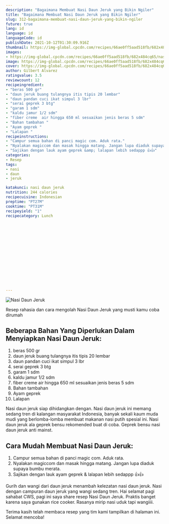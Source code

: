 ```yaml
---
description: "Bagaimana Membuat Nasi Daun Jeruk yang Bikin Ngiler"
title: "Bagaimana Membuat Nasi Daun Jeruk yang Bikin Ngiler"
slug: 312-bagaimana-membuat-nasi-daun-jeruk-yang-bikin-ngiler
future: true
lang: id
language: id
languageCode: id
publishDate: 2021-10-12T01:30:09.916Z 
thumbnail: https://img-global.cpcdn.com/recipes/66ae0ff5aad518fb/682x484cq65/nasi-daun-jeruk-foto-resep-utama.png
images:
- https://img-global.cpcdn.com/recipes/66ae0ff5aad518fb/682x484cq65/nasi-daun-jeruk-foto-resep-utama.png
image: https://img-global.cpcdn.com/recipes/66ae0ff5aad518fb/682x484cq65/nasi-daun-jeruk-foto-resep-utama.png
cover: https://img-global.cpcdn.com/recipes/66ae0ff5aad518fb/682x484cq65/nasi-daun-jeruk-foto-resep-utama.png
author: Gilbert Alvarez
ratingvalue: 3.5
reviewcount: 12
recipeingredient:
- "beras 500 gr"
- "daun jeruk buang tulangnya itis tipis 20 lembar"
- "daun pandan cuci ikat simpul 3 lbr"
- "serai geprek 3 btg"
- "garam 1 sdm"
- "kaldu jamur 1/2 sdm"
- "fiber creme  air hingga 650 ml sesuaikan jenis beras 5 sdm"
- "Bahan tambahan "
- "Ayam geprek "
- "Lalapan "
recipeinstructions:
- "Campur semua bahan di panci magic com. Aduk rata."
- "Nyalakan magiccom dan masak hingga matang. Jangan lupa diaduk supaya bumbu merata."
- "Sajikan dengan lauk ayam geprek &amp; lalapan lebih sedappp 👍👍"
categories:
- Resep
tags:
- nasi
- daun
- jeruk

katakunci: nasi daun jeruk 
nutrition: 244 calories
recipecuisine: Indonesian
preptime: "PT27M"
cooktime: "PT31M"
recipeyield: "1"
recipecategory: Lunch


     
    
    
    
    
    
    
    
    
    
    
      
    
---
```



![Nasi Daun Jeruk](https://img-global.cpcdn.com/recipes/66ae0ff5aad518fb/682x484cq65/nasi-daun-jeruk-foto-resep-utama.png)

Resep rahasia dan cara mengolah  Nasi Daun Jeruk yang musti kamu coba dirumah

<!--inarticleads1-->

## Beberapa Bahan Yang Diperlukan Dalam Menyiapkan Nasi Daun Jeruk:

1. beras 500 gr
1. daun jeruk buang tulangnya itis tipis 20 lembar
1. daun pandan cuci ikat simpul 3 lbr
1. serai geprek 3 btg
1. garam 1 sdm
1. kaldu jamur 1/2 sdm
1. fiber creme  air hingga 650 ml sesuaikan jenis beras 5 sdm
1. Bahan tambahan 
1. Ayam geprek 
1. Lalapan 

Nasi daun jeruk siap dihidangkan dengan. Nasi daun jeruk ini memang sedang tren di kalangan masyarakat Indonesia, banyak sekali kaum muda mudi yang berlomba-lomba membuat makanan nasi putih spesial ini. Nasi daun jeruk ala geprek bensu rekomended buat di coba. Geprek bensu nasi daun jeruk anti mainst. 

<!--inarticleads2-->

## Cara Mudah Membuat Nasi Daun Jeruk:

1. Campur semua bahan di panci magic com. Aduk rata.
1. Nyalakan magiccom dan masak hingga matang. Jangan lupa diaduk supaya bumbu merata.
1. Sajikan dengan lauk ayam geprek &amp; lalapan lebih sedappp 👍👍


Gurih dan wangi dari daun jeruk menambah kelezatan nasi daun jeruk. Nasi dengan campuran daun jeruk yang wangi sedang tren. Hai selamat pagi sahabat CWS, pagi ini saya share resep Nasi Daun Jeruk. Praktis banget karena saya gunakan rice cooker. Rasanya mirip nasi uduk tapi wangiiii. 

Terima kasih telah membaca resep yang tim kami tampilkan di halaman ini. Selamat mencoba!
